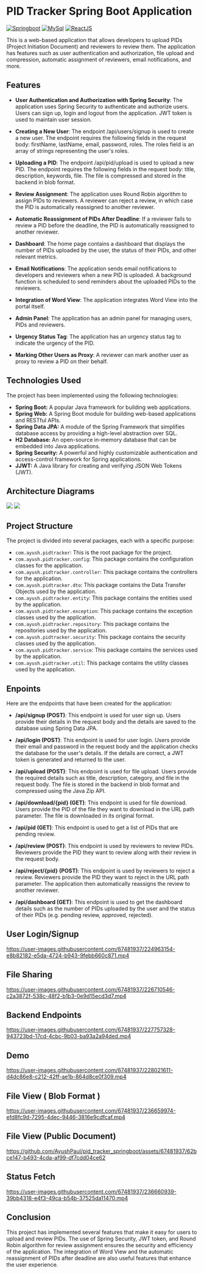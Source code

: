 
# PID Tracker Spring Boot Application
[![Springboot](https://img.shields.io/badge/Springboot-v3.0-green)](https://docs.spring.io/spring-boot/docs/current/reference/html/)
[![MySql](https://img.shields.io/badge/MySQL-v8.0.32-orange)](https://www.mysql.com/)
[![ReactJS](https://img.shields.io/badge/ReactJS-v17.0.2-blue)](https://react.dev/)


This is a web-based application that allows developers to upload PIDs (Project Initiation Document) and reviewers to review them. The application has features such as user authentication and authorization, file upload and compression, automatic assignment of reviewers, email notifications, and more.

## Features
- **User Authentication and Authorization with Spring Security**:
The application uses Spring Security to authenticate and authorize users. Users can sign up, login and logout from the application. JWT token is used to maintain user session.

- **Creating a New User**:
The endpoint /api/users/signup is used to create a new user. The endpoint requires the following fields in the request body: firstName, lastName, email, password, roles. The roles field is an array of strings representing the user's roles.

- **Uploading a PID**:
The endpoint /api/pid/upload is used to upload a new PID. The endpoint requires the following fields in the request body: title, description, keywords, file. The file is compressed and stored in the backend in blob format.

- **Review Assignment**:
The application uses Round Robin algorithm to assign PIDs to reviewers. A reviewer can reject a review, in which case the PID is automatically reassigned to another reviewer.

- **Automatic Reassignment of PIDs After Deadline**:
If a reviewer fails to review a PID before the deadline, the PID is automatically reassigned to another reviewer.

- **Dashboard**:
The home page contains a dashboard that displays the number of PIDs uploaded by the user, the status of their PIDs, and other relevant metrics.

- **Email Notifications**:
The application sends email notifications to developers and reviewers when a new PID is uploaded. A background function is scheduled to send reminders about the uploaded PIDs to the reviewers.

- **Integration of Word View**:
The application integrates Word View into the portal itself.

- **Admin Panel**:
The application has an admin panel for managing users, PIDs and reviewers.

- **Urgency Status Tag**:
The application has an urgency status tag to indicate the urgency of the PID.

- **Marking Other Users as Proxy**:
A reviewer can mark another user as proxy to review a PID on their behalf.

## Technologies Used
The project has been implemented using the following technologies:

- **Spring Boot:** A popular Java framework for building web applications.
- **Spring Web:** A Spring Boot module for building web-based applications and RESTful APIs.
- **Spring Data JPA:** A module of the Spring Framework that simplifies database access by providing a high-level abstraction over SQL.
- **H2 Database:** An open-source in-memory database that can be embedded into Java applications.
- **Spring Security:** A powerful and highly customizable authentication and access-control framework for Spring applications.
- **JJWT:** A Java library for creating and verifying JSON Web Tokens (JWT).

## Architecture Diagrams

![](https://github.com/AyushPaul/pid_tracker_springboot/blob/main/Picture1.png)
![](https://github.com/AyushPaul/pid_tracker_springboot/blob/main/Picture2.png)

## Project Structure
The project is divided into several packages, each with a specific purpose:
- `com.ayush.pidtracker`: This is the root package for the project.
- `com.ayush.pidtracker.config`: This package contains the configuration classes for the application.
- `com.ayush.pidtracker.controller`: This package contains the controllers for the application.
- `com.ayush.pidtracker.dto`: This package contains the Data Transfer Objects used by the application.
- `com.ayush.pidtracker.entity`: This package contains the entities used by the application.
- `com.ayush.pidtracker.exception`: This package contains the exception classes used by the application.
- `com.ayush.pidtracker.repository`: This package contains the repositories used by the application.
- `com.ayush.pidtracker.security`: This package contains the security classes used by the application.
- `com.ayush.pidtracker.service`: This package contains the services used by the application.
- `com.ayush.pidtracker.util`: This package contains the utility classes used by the application.

## Enpoints
Here are the endpoints that have been created for the application:

- **/api/signup (POST)**: This endpoint is used for user sign up. Users provide their details in the request body and the details are saved to the database using Spring Data JPA.

- **/api/login (POST)**: This endpoint is used for user login. Users provide their email and password in the request body and the application checks the database for the user's details. If the details are correct, a JWT token is generated and returned to the user.

- **/api/upload (POST)**: This endpoint is used for file upload. Users provide the required details such as title, description, category, and file in the request body. The file is stored in the backend in blob format and compressed using the Java Zip API.

- **/api/download/{pid} (GET)**: This endpoint is used for file download. Users provide the PID of the file they want to download in the URL path parameter. The file is downloaded in its original format.

- **/api/pid (GET)**: This endpoint is used to get a list of PIDs that are pending review.

- **/api/review (POST)**: This endpoint is used by reviewers to review PIDs. Reviewers provide the PID they want to review along with their review in the request body.

- **/api/reject/{pid} (POST)**: This endpoint is used by reviewers to reject a review. Reviewers provide the PID they want to reject in the URL path parameter. The application then automatically reassigns the review to another reviewer.

- **/api/dashboard (GET)**: This endpoint is used to get the dashboard details such as the number of PIDs uploaded by the user and the status of their PIDs (e.g. pending review, approved, rejected).






## User Login/Signup



https://user-images.githubusercontent.com/67481937/224963154-e8b82182-e5da-4724-b943-9febb660c871.mp4

## File Sharing





https://user-images.githubusercontent.com/67481937/226710546-c2a3872f-538c-48f2-b1b3-0e9d15ecd3d7.mp4

## Backend Endpoints




https://user-images.githubusercontent.com/67481937/227757328-943723bd-17cd-4cbc-9b03-ba93a2a94ded.mp4

## Demo





https://user-images.githubusercontent.com/67481937/228021611-d4dc86e8-c212-42ff-ae1b-864d8ce0f309.mp4

## File View ( Blob Format )




https://user-images.githubusercontent.com/67481937/236659974-efd8fc9d-7295-4dec-9446-3816e9cdfcaf.mp4


## File View (Public Document)



https://github.com/AyushPaul/pid_tracker_springboot/assets/67481937/62bce147-b493-4cda-af99-df7cdd04ce62



## Status Fetch




https://user-images.githubusercontent.com/67481937/236660939-39bb4318-e4f3-49ca-b54b-37525da11470.mp4



## Conclusion
This project has implemented several features that make it easy for users to upload and review PIDs. The use of Spring Security, JWT token, and Round Robin algorithm for review assignment ensures the security and efficiency of the application. The integration of Word View and the automatic reassignment of PIDs after deadline are also useful features that enhance the user experience.
